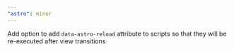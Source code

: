```yaml
---
"astro": minor
---
```


Add option to add `data-astro-reload` attribute to scripts so that they will be re-executed after view transitions
